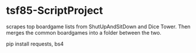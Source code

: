 # tsf85-ScriptProject
scrapes top boardgame lists from ShutUpAndSitDown and Dice Tower. Then merges the common boardgames into a folder between the two.

pip install requests, bs4